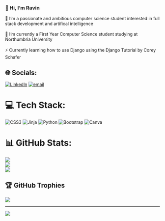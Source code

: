 ### 👋 Hi, I’m Ravin

👀 I’m a passionate and ambitious computer science student interested in full stack development and artifical intelligence<br><br>🌱 I’m currently a First Year Computer Science student studying at Northumbria University<br><br>⚡ Currently learning how to use Django using the Django Tutorial by Corey Schafer


## 🌐 Socials:
[![LinkedIn](https://img.shields.io/badge/LinkedIn-%230077B5.svg?logo=linkedin&logoColor=white)](https://www.linkedin.com/in/ravin-brillo/) [![email](https://img.shields.io/badge/Email-D14836?logo=gmail&logoColor=white)](mailto:ravinbrillo2005@gmail.com) 


# 💻 Tech Stack:
![CSS3](https://img.shields.io/badge/css3-%231572B6.svg?style=for-the-badge&logo=css3&logoColor=white) ![Jinja](https://img.shields.io/badge/jinja-white.svg?style=for-the-badge&logo=jinja&logoColor=black) ![Python](https://img.shields.io/badge/python-3670A0?style=for-the-badge&logo=python&logoColor=ffdd54) ![Bootstrap](https://img.shields.io/badge/bootstrap-%238511FA.svg?style=for-the-badge&logo=bootstrap&logoColor=white) ![Canva](https://img.shields.io/badge/Canva-%2300C4CC.svg?style=for-the-badge&logo=Canva&logoColor=white)
# 📊 GitHub Stats:
![](https://github-readme-stats.vercel.app/api?username=RavinBrillo&theme=blue_navy&hide_border=false&include_all_commits=true&count_private=true)<br/>
![](https://github-readme-streak-stats.herokuapp.com/?user=RavinBrillo&theme=blue_navy&hide_border=false)<br/>
![](https://github-readme-stats.vercel.app/api/top-langs/?username=RavinBrillo&theme=blue_navy&hide_border=false&include_all_commits=true&count_private=true&layout=compact)

## 🏆 GitHub Trophies
![](https://github-profile-trophy.vercel.app/?username=RavinBrillo&theme=blue_navy&no-frame=false&no-bg=true&margin-w=4)

---
[![](https://visitcount.itsvg.in/api?id=RavinBrillo&icon=1&color=1)](https://visitcount.itsvg.in)

<!-- Proudly created with GPRM ( https://gprm.itsvg.in ) -->
